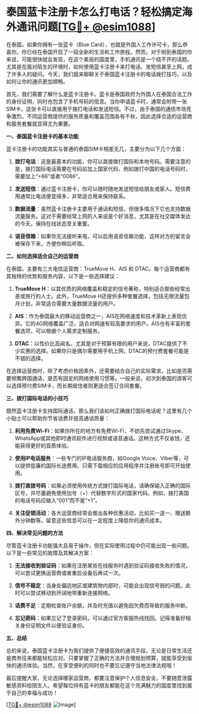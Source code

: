 # 泰国蓝卡注册卡怎么打电话？轻松搞定海外通讯问题[[TG💪+ @esim1088](https://t.me/s/esim1088)]

在泰国，如果你拥有一张蓝卡（Blue Card），也就是外国人工作许可卡，那么恭喜你，你已经在泰国开启了一段全新的生活和工作旅程。然而，对于刚到泰国的你来说，可能很快就会发现，在这个美丽的国度里，手机通讯是一个绕不开的话题。尤其是在面对陌生的环境时，如何使用蓝卡注册卡来打电话、发短信甚至上网，成了许多人的疑问。今天，我们就来聊聊关于泰国蓝卡注册卡的电话拨打技巧，以及如何让你的通讯更加顺畅。

首先，我们需要了解什么是蓝卡注册卡。蓝卡是泰国政府为外国人在泰国合法工作的身份证明，同时也包含了手机号码的信息。当你申请蓝卡时，通常会附带一张SIM卡，这张卡可以直接用于拨打电话和发送短信。不过，由于泰国的通信市场竞争激烈，不同运营商提供的服务质量和覆盖范围各有千秋，因此选择合适的运营商和服务套餐就显得尤为重要。

**一、泰国蓝卡注册卡的基本功能**

蓝卡注册卡的功能其实与普通的泰国SIM卡相差无几，主要分为以下几个方面：

1. **拨打电话**：这是最基本的功能，你可以直接拨打国际和本地号码。需要注意的是，拨打国际电话需要在号码前加上国家代码，例如拨打中国的电话号码时，需要加上“+86”或者“0086”。

2. **发送短信**：通过蓝卡注册卡，你可以随时随地发送短信给朋友或家人。短信费用通常比电话便宜得多，非常适合用来保持联系。

3. **数据流量**：虽然蓝卡注册卡主要用于通话和短信，但很多情况下它也支持数据流量服务。这对于需要经常上网的人来说是个好消息，尤其是在社交媒体发达的今天，保持在线状态至关重要。

4. **语音信箱**：如果你无法接听来电，可以启用语音信箱功能，这样对方的留言会被保存下来，方便你稍后听取。

**二、如何选择适合自己的运营商**

在泰国，主要有三大电信运营商：TrueMove H、AIS 和 DTAC。每个运营商都有其独特的优势和服务内容，以下是一些选择建议：

1. **TrueMove H**：以其优质的网络覆盖和稳定的信号著称，特别适合那些经常出差或旅行的人士。此外，TrueMove H还提供多种套餐选择，包括无限流量包月计划，非常适合需要大量数据流量的用户。

2. **AIS**：作为泰国最大的移动运营商之一，AIS在网络速度和技术革新上表现优异。它的4G网络覆盖广泛，适合对网速有较高要求的用户。AIS也有丰富的套餐选项，可以根据个人需求定制服务。

3. **DTAC**：以性价比高闻名，尤其是对于预算有限的用户来说，DTAC提供了不少实惠的选择。如果你只是偶尔需要用手机上网，DTAC的预付费套餐可能是不错的选择。

在选择运营商时，除了考虑价格因素外，还需要结合自己的实际需求，比如是否需要频繁跨国通话、是否有固定的网络使用习惯等。一般来说，初次到泰国的游客可以选择预付费SIM卡，而长期居住者则更适合签订合同套餐。

**三、拨打国际电话的小技巧**

既然蓝卡注册卡支持国际通话，那么我们该如何正确拨打国际电话呢？这里有几个小贴士可以帮助你节省话费并提高通话质量：

1. **利用免费Wi-Fi**：如果你所在的地方有免费Wi-Fi，不妨先尝试通过Skype、WhatsApp或其他即时通讯软件进行视频或语音通话。这种方式不仅省钱，还能获得更好的音质体验。

2. **使用IP电话服务**：一些专门的IP电话服务商，如Google Voice、Viber等，可以提供低廉的国际长途费用。只需下载相应的应用程序并注册账号即可开始使用。

3. **拨打直拨号码**：如果必须使用传统方式拨打国际电话，请确保输入正确的国际区号，并尽量避免使用加号（+）代替数字形式的国家代码。例如，拨打美国的电话号码应输入“001”而不是“+1”。

4. **关注促销活动**：各大运营商经常会推出各种优惠活动，比如买一送一、赠送额外分钟数等。留意这些信息可以在一定程度上降低你的通讯成本。

**四、解决常见问题的方法**

尽管蓝卡注册卡功能强大且易于操作，但在实际使用过程中仍可能出现一些问题。以下是一些常见的故障及其解决方案：

1. **无法接收到验证码**：如果在注册某些在线服务时遇到验证码接收失败的情况，可以尝试更换运营商或者重启设备后再试一次。

2. **信号不稳定**：当身处偏远地区或建筑物内部时，可能会出现信号弱的问题。此时可以尝试移动到开阔地带重新连接网络。

3. **话费不足**：定期检查账户余额，并及时充值以避免因欠费而导致的服务中断。

4. **忘记密码**：如果忘记了登录密码，可以通过官方客服热线找回。记得准备好相关身份证明文件以便验证身份。

**五、总结**

总的来说，泰国蓝卡注册卡为我们提供了便捷高效的通讯手段，无论是日常生活还是商务往来都能轻松应对。只要掌握了正确的方法并合理规划预算，就能享受到愉快的通讯体验。当然，在享受便利的同时也不要忘记遵守当地法律法规哦！

最后提醒大家，无论选择哪家运营商，都要注意保护个人信息安全，不要随意泄露敏感资料给陌生人。希望每位持有蓝卡的朋友都能在这个充满魅力的国度里找到属于自己的幸福与成功！

[[TG💪+ @esim1088](https://t.me/s/esim1088) ![Image](https://i.postimg.cc/4NQfJmqS/Snipaste-2025-05-13-00-14-12.png)]